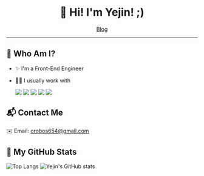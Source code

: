 <h1 align="center">👋 Hi! I'm Yejin! ;)</h1>
<p align="center">
  <a href="https://ooooorobo.github.io">Blog</a>
</p>

---
## 👀 Who Am I?

- ✨ I'm a Front-End Engineer
- 👩‍💻 I usually work with

  <div display="inline">
    <img src="https://img.shields.io/badge/JavaScript-F7DF1E?style=flat-square&logo=JavaScript&logoColor=black"/>
    <img src="https://img.shields.io/badge/react-61DAFB?style=flat-square&logo=react&logoColor=black">        <img src="https://img.shields.io/badge/redux-6f50b6?style=flat-square&logo=redux&logoColor=white">
    <img src="https://img.shields.io/badge/nextjs-000000?style=flat-square&logo=Next.js&logoColor=white">
    <img src="https://img.shields.io/badge/sass-c16b98?style=flat-square&logo=Sass&logoColor=white">
  </div>

## 📬 Contact Me
✉️ Email: orobos654@gmail.com

## 🐙 My GitHub Stats


<img src="https://github-readme-stats.vercel.app/api/top-langs/?username=ooooorobo&layout=compact&hide=html)](https://github.com/anuraghazra/github-readme-stats" alt="Top Langs"/>
<img src="https://github-readme-stats.vercel.app/api?username=ooooorobo&count_private=true&show_icons=true" alt="Yejin's GitHub stats" />




